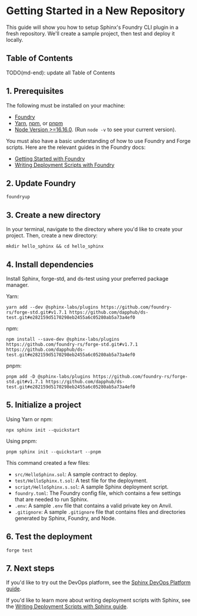 # Getting Started in a New Repository

This guide will show you how to setup Sphinx's Foundry CLI plugin in a fresh repository. We'll create a sample project, then test and deploy it locally.

## Table of Contents

TODO(md-end): update all Table of Contents

## 1. Prerequisites

The following must be installed on your machine:
- [Foundry](https://book.getfoundry.sh/getting-started/installation)
- [Yarn](https://classic.yarnpkg.com/lang/en/docs/install/), [npm](https://docs.npmjs.com/downloading-and-installing-node-js-and-npm), or [pnpm](https://pnpm.io/installation)
- [Node Version >=16.16.0](https://nodejs.org/en/download). (Run `node -v` to see your current version).

You must also have a basic understanding of how to use Foundry and Forge scripts. Here are the relevant guides in the Foundry docs:
* [Getting Started with Foundry](https://book.getfoundry.sh/getting-started/first-steps)
* [Writing Deployment Scripts with Foundry](https://book.getfoundry.sh/tutorials/solidity-scripting)

## 2. Update Foundry

```
foundryup
```

## 3. Create a new directory

In your terminal, navigate to the directory where you'd like to create your project. Then, create a new directory:

```
mkdir hello_sphinx && cd hello_sphinx
```

## 4. Install dependencies

Install Sphinx, forge-std, and ds-test using your preferred package manager.

Yarn:
```
yarn add --dev @sphinx-labs/plugins https://github.com/foundry-rs/forge-std.git#v1.7.1 https://github.com/dapphub/ds-test.git#e282159d5170298eb2455a6c05280ab5a73a4ef0
```

npm:
```
npm install --save-dev @sphinx-labs/plugins https://github.com/foundry-rs/forge-std.git#v1.7.1 https://github.com/dapphub/ds-test.git#e282159d5170298eb2455a6c05280ab5a73a4ef0
```

pnpm:
```
pnpm add -D @sphinx-labs/plugins https://github.com/foundry-rs/forge-std.git#v1.7.1 https://github.com/dapphub/ds-test.git#e282159d5170298eb2455a6c05280ab5a73a4ef0
```

## 5. Initialize a project

Using Yarn or npm:

```
npx sphinx init --quickstart
```

Using pnpm:

```
pnpm sphinx init --quickstart --pnpm
```

This command created a few files:
- `src/HelloSphinx.sol`: A sample contract to deploy.
- `test/HelloSphinx.t.sol`: A test file for the deployment.
- `script/HelloSphinx.s.sol`: A sample Sphinx deployment script.
- `foundry.toml`: The Foundry config file, which contains a few settings that are needed to run Sphinx.
- `.env`: A sample `.env` file that contains a valid private key on Anvil.
- `.gitignore`: A sample `.gitignore` file that contains files and directories generated by Sphinx, Foundry, and Node.

## 6. Test the deployment

```
forge test
```

## 7. Next steps

If you'd like to try out the DevOps platform, see the [Sphinx DevOps Platform guide](https://github.com/sphinx-labs/sphinx/blob/main/docs/ops-getting-started.md).

If you'd like to learn more about writing deployment scripts with Sphinx, see the [Writing Deployment Scripts with Sphinx guide](https://github.com/sphinx-labs/sphinx/blob/main/docs/writing-scripts.md).

